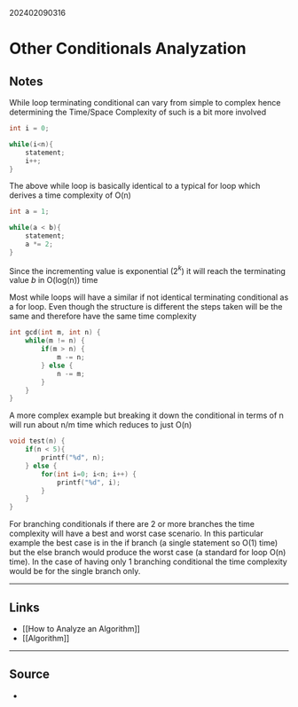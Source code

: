 202402090316
# Other Conditionals Analyzation

## Notes

While loop terminating conditional can vary from simple to complex hence determining the Time/Space Complexity of such is a bit more involved

```C++
int i = 0;

while(i<n){
	statement;
	i++;
}
```
The above while loop is basically identical to a typical for loop which derives a time complexity of O(n)
```C++
int a = 1;

while(a < b){
	statement;
	a *= 2;
}
```
Since the incrementing value is exponential (2$^k$) it will reach the terminating value $b$ in O(log(n)) time

Most while loops will have a similar if not identical terminating conditional as a for loop. Even though the structure is different the steps taken will be the same and therefore have the same time complexity

```C++
int gcd(int m, int n) {
	while(m != n) {
		if(m > n) {
			m -= n;
		} else {
			n -= m;
		}
	}
}
```
A more complex example but breaking it down the conditional in terms of n will run about n/m time which reduces to just O(n)
```C++
void test(n) {
	if(n < 5){
		printf("%d", n);
	} else {
		for(int i=0; i<n; i++) {
			printf("%d", i);
		}
	}
}
```
For branching conditionals if there are 2 or more branches the time complexity will have a best and worst case scenario. In this particular example the best case is in the if branch (a single statement so O(1) time) but the else branch would produce the worst case (a standard for loop O(n) time). In the case of having only 1 branching conditional the time complexity would be for the single branch only.


---
## Links

- [[How to Analyze an Algorithm]]
- [[Algorithm]]

---

## Source

- 